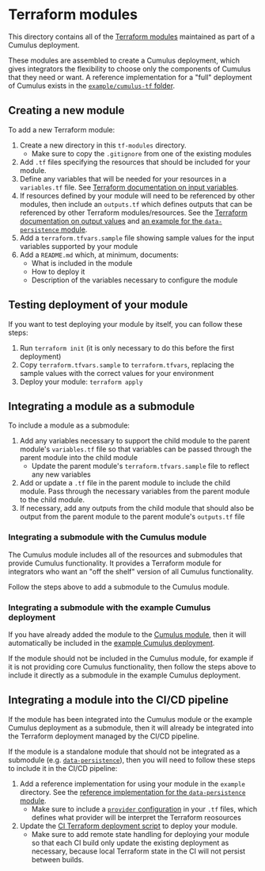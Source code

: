 # Terraform modules

This directory contains all of the [Terraform modules](https://www.terraform.io/docs/modules/index.html) maintained as part of a Cumulus deployment.

These modules are assembled to create a Cumulus deployment, which gives integrators the flexibility to choose only the components of Cumulus that they need or want. A reference implementation for a "full" deployment of Cumulus exists in the [`example/cumulus-tf` folder](https://github.com/nasa/cumulus/tree/master/example/cumulus-tf).

## Creating a new module

To add a new Terraform module:

1. Create a new directory in this `tf-modules` directory.
    - Make sure to copy the `.gitignore` from one of the existing modules
2. Add `.tf` files specifying the resources that should be included for your module.
3. Define any variables that will be needed for your resources in a `variables.tf` file. See [Terraform documentation on input variables](https://www.terraform.io/docs/configuration/variables.html).
4. If resources defined by your module will need to be referenced by other modules, then include an `outputs.tf` which defines outputs that can be referenced by other Terraform modules/resources. See the [Terraform documentation on output values](https://www.terraform.io/docs/configuration/outputs.html) and [an example for the `data-persistence` module](https://github.com/nasa/cumulus/blob/master/tf-modules/data-persistence/outputs.tf).
5. Add a `terraform.tfvars.sample` file showing sample values for the input variables supported by your module
6. Add a `README.md` which, at minimum, documents:
    - What is included in the module
    - How to deploy it
    - Description of the variables necessary to configure the module

## Testing deployment of your module

If you want to test deploying your module by itself, you can follow these steps:

1. Run `terraform init` (it is only necessary to do this before the first deployment)
2. Copy `terraform.tfvars.sample` to `terraform.tfvars`, replacing the sample values with the correct values for your environment
3. Deploy your module: `terraform apply`

## Integrating a module as a submodule

To include a module as a submodule:

1. Add any variables necessary to support the child module to the parent module's `variables.tf` file so that variables can be passed through the parent module into the child module
    - Update the parent module's `terraform.tfvars.sample` file to reflect any new variables
2. Add or update a `.tf` file in the parent module to include the child module. Pass through the necessary variables from the parent module to the child module.
3. If necessary, add any outputs from the child module that should also be output from the parent module to the parent module's `outputs.tf` file

### Integrating a submodule with the Cumulus module

The Cumulus module includes all of the resources and submodules that provide Cumulus functionality. It provides a Terraform module for integrators who want an "off the shelf" version of all Cumulus functionality.

Follow the steps above to add a submodule to the Cumulus module.

### Integrating a submodule with the example Cumulus deployment

If you have already added the module to the [Cumulus module](https://github.com/nasa/cumulus/tree/master/tf-modules/cumulus), then it will automatically be included in the [example Cumulus deployment](https://github.com/nasa/cumulus/tree/master/example/cumulus-tf).

If the module should not be included in the Cumulus module, for example if it is not providing core Cumulus functionality, then follow the steps above to include it directly as a submodule in the example Cumulus deployment.

## Integrating a module into the CI/CD pipeline

If the module has been integrated into the Cumulus module or the example Cumulus deployment as a submodule, then it will already be integrated into the Terraform deployment managed by the CI/CD pipeline.

If the module is a standalone module that should not be integrated as a submodule (e.g. [`data-persistence`](https://github.com/nasa/cumulus/blob/master/tf-modules/data-persistence/outputs.tf)), then you will need to follow these steps to include it in the CI/CD pipeline:

1. Add a reference implementation for using your module in the `example` directory. See the [reference implementation for the `data-persistence` module](https://github.com/nasa/cumulus/blob/master/example/data-persistence-tf).
    - Make sure to include a [`provider` configuration](https://www.terraform.io/docs/configuration/providers.html) in your `.tf` files, which defines what provider will be interpret the Terraform reosources
2. Update the [CI Terraform deployment script](https://github.com/nasa/cumulus/blob/master/bamboo/bootstrap-tf-deployment.sh) to deploy your module.
    - Make sure to add remote state handling for deploying your module so that each CI build only update the existing deployment as necessary, because local Terraform state in the CI will not persist between builds.
